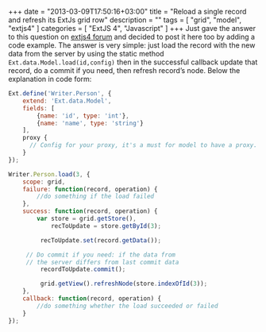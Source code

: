 +++
date = "2013-03-09T17:50:16+03:00"
title = "Reload a single record and refresh its ExtJs grid row"
description = ""
tags = [
    "grid",
    "model",
    "extjs4"
]
categories = [
    "ExtJS 4",
    "Javascript"
]
+++
Just gave the answer to this question on <a title="extjs forum" href="http://www.sencha.com/forum/showthread.php?258228-Reloading-a-single-record-droma-grid" target="_blank">extjs4 forum</a> and decided to post it here too by adding a code example. The answer is very simple: just load the record with the new data from the server by using the static method `Ext.data.Model.load(id,config)` then in the successful callback update that record, do a commit if you need, then refresh record&#8217;s node. Below the explanation in code form:
<!--more-->

``` javascript
Ext.define('Writer.Person', {
    extend: 'Ext.data.Model',
    fields: [
        {name: 'id', type: 'int'},
        {name: 'name', type: 'string'}
    ],
    proxy {
      // Config for your proxy, it's a must for model to have a proxy.
    }
});

Writer.Person.load(3, {
    scope: grid,
    failure: function(record, operation) {
        //do something if the load failed
    },
    success: function(record, operation) {
        var store = grid.getStore(),
            recToUpdate = store.getById(3);

         recToUpdate.set(record.getData());

     // Do commit if you need: if the data from
     // the server differs from last commit data
         recordToUpdate.commit();

         grid.getView().refreshNode(store.indexOfId(3));
    },
    callback: function(record, operation) {
        //do something whether the load succeeded or failed
    }
});
```